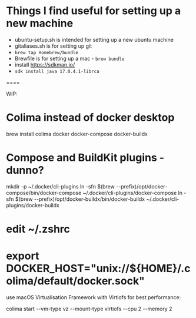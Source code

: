 Things I find useful for setting up a new machine
=====

- ubuntu-setup.sh is intended for setting up a new ubuntu machine
- gitaliases.sh is for setting up git
- `brew tap Homebrew/bundle`
- Brewfile is for setting up a mac - `brew bundle`
- install https://sdkman.io/
- `sdk install java 17.0.4.1-librca`

====

WIP:

# Colima instead of docker desktop
brew install colima docker docker-compose docker-buildx

# Compose and BuildKit plugins - dunno?
mkdir -p ~/.docker/cli-plugins
ln -sfn $(brew --prefix)/opt/docker-compose/bin/docker-compose ~/.docker/cli-plugins/docker-compose
ln -sfn $(brew --prefix)/opt/docker-buildx/bin/docker-buildx ~/.docker/cli-plugins/docker-buildx

# edit ~/.zshrc
export DOCKER_HOST="unix://${HOME}/.colima/default/docker.sock"
====
use macOS Virtualisation Framework with Virtiofs for best performance:

colima start --vm-type vz --mount-type virtiofs --cpu 2 --memory 2

